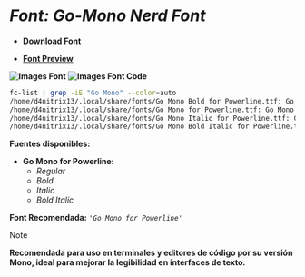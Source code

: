 <!-- Autor: Daniel Benjamin Perez Morales -->
<!-- GitHub: https://github.com/DanielBenjaminPerezMoralesDev13 -->
<!-- Gitlab: https://gitlab.com/DanielBenjaminPerezMoralesDev13 -->
<!-- Correo electrónico: danielperezdev@proton.me -->

# ***Font: Go-Mono Nerd Font***

- **[Download Font](https://github.com/ryanoasis/nerd-fonts/releases/download/v3.2.1/Go-Mono.zip "https://github.com/ryanoasis/nerd-fonts/releases/download/v3.2.1/Go-Mono.zip")**

- **[Font Preview](https://www.programmingfonts.org/#go-mono "https://www.programmingfonts.org/#go-mono")**

**![Images Font](../../Fonts/Go-Mono%20Nerd%20Font.png "Fonts/Go-Mono Nerd Font.png")**
**![Images Font Code](../../Font%20Images%20Code/Go-Mono%20Nerd%20Font%20Code.png "Font Images Code/Go-Mono Nerd Font Code.png")**

```bash
fc-list | grep -iE "Go Mono" --color=auto
/home/d4nitrix13/.local/share/fonts/Go Mono Bold for Powerline.ttf: Go Mono for Powerline:style=Bold
/home/d4nitrix13/.local/share/fonts/Go Mono for Powerline.ttf: Go Mono for Powerline:style=Regular
/home/d4nitrix13/.local/share/fonts/Go Mono Italic for Powerline.ttf: Go Mono for Powerline:style=Italic
/home/d4nitrix13/.local/share/fonts/Go Mono Bold Italic for Powerline.ttf: Go Mono for Powerline:style=Bold Italic
```

**Fuentes disponibles:**

- **Go Mono for Powerline:**
  - *Regular*
  - *Bold*
  - *Italic*
  - *Bold Italic*

**Font Recomendada:** *`'Go Mono for Powerline'`*

> [!NOTE]
> **Recomendada para uso en terminales y editores de código por su versión Mono, ideal para mejorar la legibilidad en interfaces de texto.**
